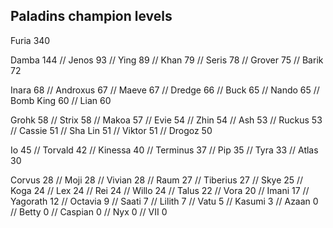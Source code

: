 <h2>Paladins champion levels</h2>

Furia     340

Damba     144 //
Jenos     93 //
Ying      89 //
Khan      79 //
Seris     78 //
Grover    75 //
Barik     72

Inara     68 //
Androxus  67 //
Maeve     67 //
Dredge    66 //
Buck      65 //
Nando     65 //
Bomb King 60 //
Lian      60

Grohk     58 //
Strix     58 //
Makoa     57 //
Evie      54 //
Zhin      54 //
Ash       53 //
Ruckus    53 //
Cassie    51 //
Sha Lin   51 //
Viktor    51 //
Drogoz    50

Io        45 //
Torvald   42 //
Kinessa   40 //
Terminus  37 //
Pip       35 //
Tyra      33 //
Atlas     30

Corvus    28 //
Moji      28 //
Vivian    28 //
Raum      27 //
Tiberius  27 //
Skye      25 //
Koga      24 //
Lex       24 //
Rei       24 //
Willo     24 //
Talus     22 //
Vora      20 //
Imani     17 //
Yagorath  12 //
Octavia   9 //
Saati     7 //
Lilith    7 //
Vatu      5 //
Kasumi    3 //
Azaan     0 //
Betty     0 //
Caspian   0 //
Nyx       0 //
VII       0
